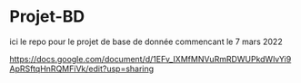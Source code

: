 # Projet-BD
ici le repo pour le projet de base de donnée commencant le 7 mars 2022


https://docs.google.com/document/d/1EFv_IXMfMNVuRmRDWUPkdWlvYi9ApRSftqHnRQMFiVk/edit?usp=sharing
